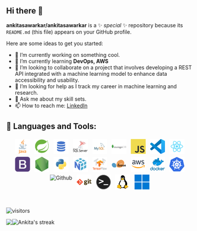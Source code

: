 ## Hi there 👋


**ankitasawarkar/ankitasawarkar** is a ✨ _special_ ✨ repository because its `README.md` (this file) appears on your GitHub profile.
<!--
"Hi there! I'm a passionate software developer specializing in backend REST API development, with experience in Java Spring Boot and Python across multiple projects. I thrive on learning new technologies and am currently diving deep into machine learning and data-driven applications. While I love reading about personal development, I sometimes need a nudge to stay on track with my goals. I’ve also dabbled in frontend development with React and Bootstrap and have utilized AWS for deployment along with CI/CD tools like Jenkins and Bitbucket. Excited to connect and collaborate on innovative projects!"

"Hey! I'm an enthusiastic software developer with expertise working on many projects using Python and Java Spring Boot, with a focus on backend REST API development. I'm always eager to learn new technologies, and right now I'm getting into data-driven apps and machine learning. I enjoy reading books about personal growth, but I occasionally need a little encouragement to keep moving in the right direction. Along with using AWS for deployment and CI/CD technologies like Jenkins and Bitbucket, I've also experimented with frontend development using React and Bootstrap. I'm eager to interact and work with you on creative initiatives!"
-->

Here are some ideas to get you started:

- 🔭 I’m currently working on something cool. 
- 🌱 I’m currently learning <b>DevOps, AWS</b>
- 👯 I’m looking to collaborate on a project that involves developing a REST API integrated with a machine learning model to enhance data accessibility and usability.
- 🤔 I’m looking for help as I track my career in machine learning and research.
- 💬 Ask me about my skill sets.
- 📫 How to reach me: [LinkedIn](https://www.linkedin.com/in/ankitasawarkar/)

## 🧰 Languages and Tools:
<p align="center">
<!--Backend-->
<img src="https://raw.githubusercontent.com/github/explore/80688e429a7d4ef2fca1e82350fe8e3517d3494d/topics/java/java.png" alt="Java" height="40" style="vertical-align:top; margin:4px">
<img src="https://raw.githubusercontent.com/github/explore/5b3600551e122a3277c2c5368af2ad5725ffa9a1/topics/spring/spring.png" alt="Spring" height="40" style="vertical-align:top; margin:4px">
<!--Database-->
<img src="https://raw.githubusercontent.com/github/explore/80688e429a7d4ef2fca1e82350fe8e3517d3494d/topics/sql/sql.png" alt="SQL" height="40" style="vertical-align:top; margin:4px">
<img src="https://raw.githubusercontent.com/github/explore/5b3600551e122a3277c2c5368af2ad5725ffa9a1/topics/sql-server/sql-server.png" alt="SQL Server" height="40" style="vertical-align:top; margin:4px">
<img src="https://raw.githubusercontent.com/github/explore/80688e429a7d4ef2fca1e82350fe8e3517d3494d/topics/mysql/mysql.png" alt="MySQL" height="40" style="vertical-align:top; margin:4px">
<img src="https://raw.githubusercontent.com/github/explore/80688e429a7d4ef2fca1e82350fe8e3517d3494d/topics/mongodb/mongodb.png" alt="MongoDB" height="40" style="vertical-align:top; margin:4px">
<!--Frontend-->  
<img src="https://raw.githubusercontent.com/github/explore/80688e429a7d4ef2fca1e82350fe8e3517d3494d/topics/javascript/javascript.png" alt="Javascript" height="40" style="vertical-align:top; margin:4px">
<img src="https://raw.githubusercontent.com/github/explore/80688e429a7d4ef2fca1e82350fe8e3517d3494d/topics/visual-studio-code/visual-studio-code.png" alt="VS Code" height="40" style="vertical-align:top; margin:4px">
<img src="https://raw.githubusercontent.com/github/explore/80688e429a7d4ef2fca1e82350fe8e3517d3494d/topics/react/react.png" alt="React" height="40" style="vertical-align:top; margin:4px">
<img src="https://raw.githubusercontent.com/github/explore/80688e429a7d4ef2fca1e82350fe8e3517d3494d/topics/bootstrap/bootstrap.png" alt="Bootstrap" height="40" style="vertical-align:top; margin:4px">
<img src="https://raw.githubusercontent.com/github/explore/80688e429a7d4ef2fca1e82350fe8e3517d3494d/topics/nodejs/nodejs.png" alt="NodeJS" height="40" style="vertical-align:top; margin:4px">
<!--Model-->
<img src="https://raw.githubusercontent.com/github/explore/80688e429a7d4ef2fca1e82350fe8e3517d3494d/topics/python/python.png" alt="Python" height="40" style="vertical-align:top; margin:4px">
<img src="https://raw.githubusercontent.com/github/explore/d530d6a3a171a53f7b8eb4e9e005136e7ebd898f/topics/numpy/numpy.png" alt="NumPy" height="40" style="vertical-align:top; margin:4px">
<img src="https://raw.githubusercontent.com/github/explore/80688e429a7d4ef2fca1e82350fe8e3517d3494d/topics/tensorflow/tensorflow.png" alt="TensorFlow" height="40" style="vertical-align:top; margin:4px">
<img src="https://raw.githubusercontent.com/github/explore/80688e429a7d4ef2fca1e82350fe8e3517d3494d/topics/scikit-learn/scikit-learn.png" alt="Scikit-Learn" height="40" style="vertical-align:top; margin:4px">
<!--Cloud-->
<img src="https://raw.githubusercontent.com/github/explore/80688e429a7d4ef2fca1e82350fe8e3517d3494d/topics/aws/aws.png" alt="AWS" height="40" style="vertical-align:top; margin:4px">
<!--DevOps-->
<img src="https://raw.githubusercontent.com/github/explore/80688e429a7d4ef2fca1e82350fe8e3517d3494d/topics/docker/docker.png" alt="Docker" height="40" style="vertical-align:top; margin:4px">
<img src="https://raw.githubusercontent.com/github/explore/80688e429a7d4ef2fca1e82350fe8e3517d3494d/topics/kubernetes/kubernetes.png" alt="Kubernetes" height="40" style="vertical-align:top; margin:4px">
<img src="https://cdn-icons-png.flaticon.com/512/5968/5968866.png" alt="Github" height="40" style="vertical-align:top; margin:4px">
<img src="https://raw.githubusercontent.com/github/explore/80688e429a7d4ef2fca1e82350fe8e3517d3494d/topics/git/git.png" alt="Git" height="40" style="vertical-align:top; margin:4px">
<img src="https://raw.githubusercontent.com/github/explore/80688e429a7d4ef2fca1e82350fe8e3517d3494d/topics/terminal/terminal.png" alt="Terminal" height="40" style="vertical-align:top; margin:4px">
<img src="https://raw.githubusercontent.com/github/explore/80688e429a7d4ef2fca1e82350fe8e3517d3494d/topics/linux/linux.png" alt="Linux" height="40" style="vertical-align:top; margin:4px">
<img src="https://raw.githubusercontent.com/github/explore/80688e429a7d4ef2fca1e82350fe8e3517d3494d/topics/windows/windows.png" alt="Windows" height="40" style="vertical-align:top; margin:4px">

</p>

<br />

![visitors](https://visitor-badge.laobi.icu/badge?page_id=ankitasawarkar.ankitasawarkar)


<div>
<!--<a href="https://github-readme-stats.vercel.app/api?username=ankitasawarkar&theme=tokyonight">
 <img  align="left" src="https://github-readme-stats.vercel.app/api?username=ankitasawarkar&count_private=true&show_icons=true&theme=tokyonight" />
</a>-->
<a href="https://github-readme-stats.vercel.app/api/top-langs/?username=ankitasawarkar&hide=php&theme=tokyonight">
  <img align="left" src="https://github-readme-stats.vercel.app/api/top-langs/?username=ankitasawarkar&hide=php&theme=tokyonight" />
  <!--
&hide=JavaScript,CSS,Java,HTML,c%2B%2B,Ren'Py
-->
</a>
</div>


<img alt="Ankita's streak" src="http://github-readme-streak-stats.herokuapp.com?user=ankitasawarkar&theme=monokai&hide_border=true&date_format=j%20M%5B%20Y%5D&background=1F222E&stroke=FFFFFF&currStreakLabel=FFE8D1&sideLabels=FFE8D1&ring=68C3D4&fire=568EA3&currStreakNum=FFFFFF&sideNums=68C3D4"/>

<!--

-->

